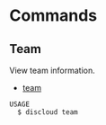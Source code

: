 # Commands

## Team

View team information.

- [team](#team)

```sh-session
USAGE
  $ discloud team
```
